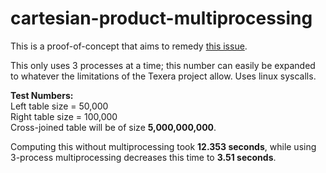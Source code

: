 # cartesian-product-multiprocessing

This is a proof-of-concept that aims to remedy [this issue](https://github.com/Texera/texera/issues/1915).

This only uses 3 processes at a time; this number can easily be expanded to whatever the limitations of the Texera project allow. Uses linux syscalls.

**Test Numbers:** <br>
Left table size = 50,000 <br>
Right table size = 100,000 <br>
Cross-joined table will be of size **5,000,000,000**.



Computing this without multiprocessing took **12.353 seconds**, while using 3-process multiprocessing decreases this time to **3.51 seconds**.






